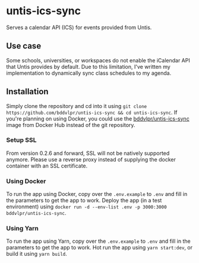 # untis-ics-sync

Serves a calendar API (ICS) for events provided from Untis.

## Use case

Some schools, universities, or workspaces do not enable the iCalendar API that Untis provides by default. Due to this limitation, I've written my implementation to dynamically sync class schedules to my agenda.

## Installation

Simply clone the repository and cd into it using `git clone https://github.com/bddvlpr/untis-ics-sync && cd untis-ics-sync`.
If you're planning on using Docker, you could use the [bddvlpr/untis-ics-sync](https://hub.docker.com/r/bddvlpr/untis-ics-sync/) image from Docker Hub instead of the git repository.

### Setup SSL

From version 0.2.6 and forward, SSL will not be natively supported anymore. Please use a reverse proxy instead of supplying the docker container with an SSL certificate.

### Using Docker

To run the app using Docker, copy over the `.env.example` to `.env` and fill in the parameters to get the app to work.
Deploy the app (in a test environment) using `docker run -d --env-list .env -p 3000:3000 bddvlpr/untis-ics-sync`.

### Using Yarn

To run the app using Yarn, copy over the `.env.example` to `.env` and fill in the parameters to get the app to work.
Hot run the app using `yarn start:dev`, or build it using `yarn build`.

